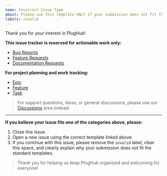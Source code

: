 ```yaml
---
name: Incorrect Issue Type
about: Please use this template ONLY if your submission does not fit the available categories below. Otherwise, use the correct template linked here.
labels: invalid
---
```


Thank you for your interest in PlugHub!

**This issue tracker is reserved for actionable work only:**
  - [Bug Reports](https://github.com/enterlucent/plughub/issues/new?template=bug_report.md)
  - [Feature Requests](https://github.com/enterlucent/plughub/issues/new?template=feature_request.md)
  - [Documentation Requests](https://github.com/enterlucent/plughub/issues/new?template=documentation_request.md)

**For project planning and work tracking:**
  - [Epic](https://github.com/enterlucent/plughub/issues/new?template=agile-epic.yml)
  - [Feature](https://github.com/enterlucent/plughub/issues/new?template=agile-feature.yml)
  - [Task](https://github.com/enterlucent/plughub/issues/new?template=agile-task.yml)

> For support questions, ideas, or general discussions, please use our [Discussions](https://github.com/enterlucent/plughub/discussions) area instead.

---

**If you believe your issue fits one of the categories above, please:**
1. Close this issue.
2. Open a new issue using the correct template linked above.
3. If you continue with this issue, please remove the `invalid` label, clear this space, and clearly explain why your submission does not fit the standard templates.

> Thank you for helping us keep PlugHub organized and welcoming for everyone!

